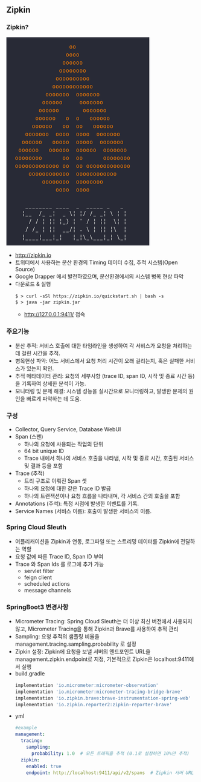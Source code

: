 ## Zipkin

### Zipkin?
![img_12.png](img_12.png)
- http://zipkin.io
- 트위터에서 사용하는 분산 환경의 Timing 데이터 수집, 추적 시스템(Open Source)
- Google Drapper 에서 발전하였으며, 분산환경에서의 시스템 병목 현상 파악
- 다운로드 & 실행
    ```shell
    $ > curl -sSl https://zipkin.io/quickstart.sh | bash -s
    $ > java -jar zipkin.jar
    ```
  -  http://127.0.0.1:9411/ 접속 

### 주요기능 

- 분산 추적: 서비스 호출에 대한 타임라인을 생성하여 각 서비스가 요청을 처리하는데 걸린 시간을 추적.
- 병목현상 파악: 어느 서비스에서 요청 처리 시간이 오래 걸리는지, 혹은 실패한 서비스가 있는지 확인.
- 추적 메타데이터 관리: 요청의 세부사항 (trace ID, span ID, 시작 및 종료 시간 등)을 기록하여 상세한 분석이 가능.
- 모니터링 및 문제 해결: 시스템 성능을 실시간으로 모니터링하고, 발생한 문제의 원인을 빠르게 파악하는 데 도움.

### 구성

- Collector, Query Service, Database WebUI
- Span (스팬)
    - 하나의 요청에 사용되는 작업의 단위
    - 64 bit unique ID
    - Trace 내에서 하나의 서비스 호출을 나타냄, 시작 및 종료 시간, 호출된 서비스 및 결과 등을 포함
- Trace (추적)
  - 트리 구조로 이뤄진 Span 셋
  - 하나의 요청에 대한 같은 Trace ID 발급
  - 하나의 트랜잭션이나 요청 흐름을 나타내며, 각 서비스 간의 호출을 포함
- Annotations (주석): 특정 시점에 발생한 이벤트를 기록.
- Service Names (서비스 이름): 호출이 발생한 서비스의 이름.

### Spring Cloud Sleuth

- 어플리캐이션을 Zipkin과 연동, 로그파일 또는 스트리밍 데이터를 Zipkin에 전달하는 역할
- 요청 값에 따른 Trace ID, Span ID 부여
- Trace 와 Span Ids 를 로그에 추가 가능
  - servlet filter
  - feign client
  - scheduled actions
  - message channels

### SpringBoot3 변경사항

- Micrometer Tracing: Spring Cloud Sleuth는 더 이상 최신 버전에서 사용되지 않고, Micrometer Tracing을 통해 Zipkin과 Brave를 사용하여 추적 관리
- Sampling: 요청 추적의 샘플링 비율을 management.tracing.sampling.probability 로 설정
- Zipkin 설정: Zipkin에 요청을 보낼 서버의 엔드포인트 URL을 management.zipkin.endpoint로 지정, 기본적으로 Zipkin은 localhost:9411에서 실행
- build.gradle
  ```groovy
  implementation 'io.micrometer:micrometer-observation'
  implementation 'io.micrometer:micrometer-tracing-bridge-brave'
  implementation 'io.zipkin.brave:brave-instrumentation-spring-web'
  implementation 'io.zipkin.reporter2:zipkin-reporter-brave'
  ```
- yml  
  ```yml
  #example
  management:
    tracing:
      sampling:
        probability: 1.0  # 모든 트래픽을 추적 (0.1로 설정하면 10%만 추적)
    zipkin:
      enabled: true
      endpoint: http://localhost:9411/api/v2/spans  # Zipkin 서버 URL
  ```
